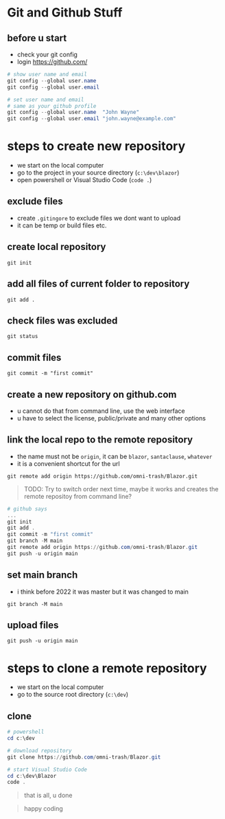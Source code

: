# Git and Github Stuff

## before u start
- check your git config
- login https://github.com/

```powershell
# show user name and email
git config --global user.name
git config --global user.email

# set user name and email
# same as your github profile
git config --global user.name  "John Wayne"
git config --global user.email "john.wayne@example.com"
```

# steps to create new repository

- we start on the local computer
- go to the project in your source directory (``c:\dev\blazor``)
- open powershell or Visual Studio Code (``code .``)

## exclude files
- create ``.gitingore`` to exclude files we dont want to upload
- it can be temp or build files etc.

## create local repository
``git init``

## add all files of current folder to repository
``git add .``

## check files was excluded
``git status``

## commit files
``git commit -m "first commit"``

## create a new repository on github.com
- u cannot do that from command line, use the web interface
- u have to select the license, public/private and many other options

## link the local repo to the remote repository

- the name must not be ``origin``, it can be ``blazor``, ``santaclause``, ``whatever``
- it is a convenient shortcut for the url

``git remote add origin https://github.com/omni-trash/Blazor.git``

> TODO: Try to switch order next time, maybe it works and creates the remote repositoy from command line?

```powershell
# github says
...
git init
git add .
git commit -m "first commit"
git branch -M main
git remote add origin https://github.com/omni-trash/Blazor.git
git push -u origin main
```

## set main branch
- i think before 2022 it was master but it was changed to main

``git branch -M main``

## upload files
``git push -u origin main``

# steps to clone a remote repository

- we start on the local computer
- go to the source root directory (``c:\dev``)

## clone

```powershell
# powershell
cd c:\dev

# download repository
git clone https://github.com/omni-trash/Blazor.git

# start Visual Studio Code
cd c:\dev\Blazor
code .
```

> that is all, u done

> happy coding
